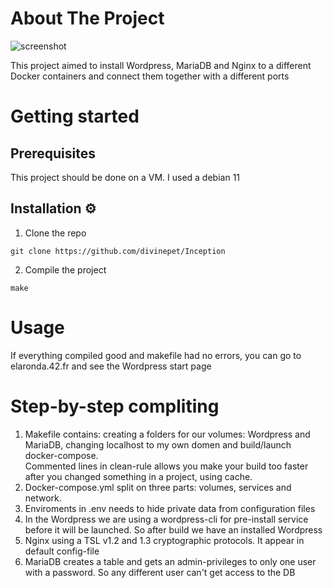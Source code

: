 # About The Project
![screenshot](https://mchost.ru/files/img/article4st.png)

This project aimed to install Wordpress, MariaDB and Nginx to a different Docker containers and connect them together with a different ports

# Getting started
## Prerequisites
This project should be done on a VM. I used a debian 11
## Installation ⚙️
1. Clone the repo
```
git clone https://github.com/divinepet/Inception
```
2. Compile the project
```
make
```
# Usage
If everything compiled good and makefile had no errors, you can go to elaronda.42.fr and see the Wordpress start page
# Step-by-step compliting
1. Makefile contains: creating a folders for our volumes: Wordpress and MariaDB, changing localhost to my own domen and build/launch docker-compose.</br>
Commented lines in clean-rule allows you make your build too faster after you changed something in a project, using cache.
2. Docker-compose.yml split on three parts: volumes, services and network.
3. Enviroments in .env needs to hide private data from configuration files
4. In the Wordpress we are using a wordpress-cli for pre-install service before it will be launched. So after build we have an installed Wordpress
5. Nginx using a TSL v1.2 and 1.3 cryptographic protocols. It appear in default config-file
6. MariaDB creates a table and gets an admin-privileges to only one user with a password. So any different user can't get access to the DB
